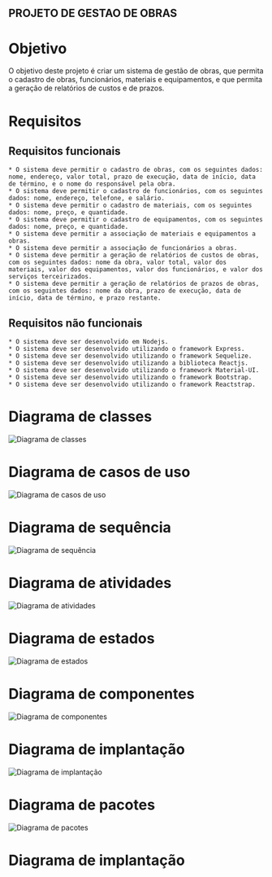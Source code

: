 ## PROJETO DE GESTAO DE OBRAS

# Objetivo

O objetivo deste projeto é criar um sistema de gestão de obras, que permita o cadastro de obras, funcionários, materiais e equipamentos, e que permita a geração de relatórios de custos e de prazos.

# Requisitos

## Requisitos funcionais

    * O sistema deve permitir o cadastro de obras, com os seguintes dados: nome, endereço, valor total, prazo de execução, data de início, data de término, e o nome do responsável pela obra.
    * O sistema deve permitir o cadastro de funcionários, com os seguintes dados: nome, endereço, telefone, e salário.
    * O sistema deve permitir o cadastro de materiais, com os seguintes dados: nome, preço, e quantidade.
    * O sistema deve permitir o cadastro de equipamentos, com os seguintes dados: nome, preço, e quantidade.
    * O sistema deve permitir a associação de materiais e equipamentos a obras.
    * O sistema deve permitir a associação de funcionários a obras.
    * O sistema deve permitir a geração de relatórios de custos de obras, com os seguintes dados: nome da obra, valor total, valor dos materiais, valor dos equipamentos, valor dos funcionários, e valor dos serviços terceirizados.
    * O sistema deve permitir a geração de relatórios de prazos de obras, com os seguintes dados: nome da obra, prazo de execução, data de início, data de término, e prazo restante.

## Requisitos não funcionais

    * O sistema deve ser desenvolvido em Nodejs.
    * O sistema deve ser desenvolvido utilizando o framework Express.
    * O sistema deve ser desenvolvido utilizando o framework Sequelize.
    * O sistema deve ser desenvolvido utilizando a biblioteca Reactjs.
    * O sistema deve ser desenvolvido utilizando o framework Material-UI.
    * O sistema deve ser desenvolvido utilizando o framework Bootstrap.
    * O sistema deve ser desenvolvido utilizando o framework Reactstrap.

# Diagrama de classes

![Diagrama de classes](https://i.imgur.com/0Z7Z7ZM.png)

# Diagrama de casos de uso

![Diagrama de casos de uso](https://i.imgur.com/0Z7Z7ZM.png)

# Diagrama de sequência

![Diagrama de sequência](https://i.imgur.com/0Z7Z7ZM.png)

# Diagrama de atividades

![Diagrama de atividades](https://i.imgur.com/0Z7Z7ZM.png)

# Diagrama de estados

![Diagrama de estados](https://i.imgur.com/0Z7Z7ZM.png)

# Diagrama de componentes

![Diagrama de componentes](https://i.imgur.com/0Z7Z7ZM.png)

# Diagrama de implantação

![Diagrama de implantação](https://i.imgur.com/0Z7Z7ZM.png)

# Diagrama de pacotes

![Diagrama de pacotes](https://i.imgur.com/0Z7Z7ZM.png)

# Diagrama de implantação
